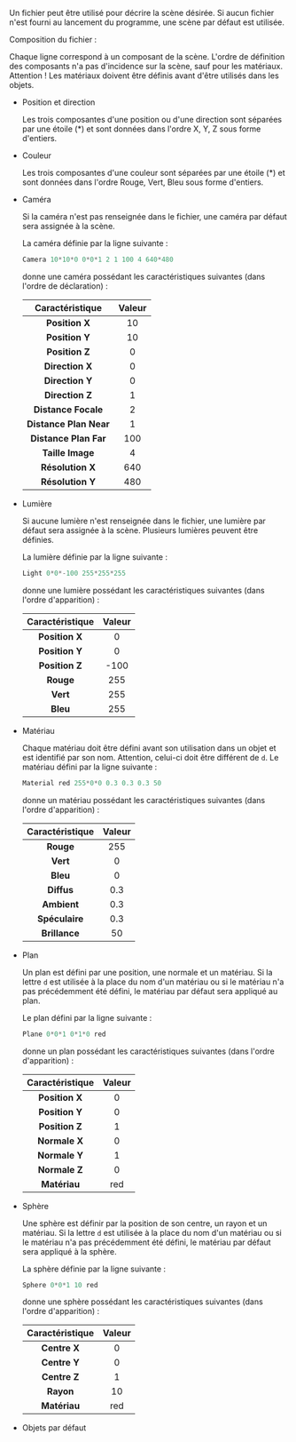 Un fichier peut être utilisé pour décrire la scène désirée. Si aucun fichier n'est fourni au lancement du programme, une scène par défaut est utilisée.

Composition du fichier :


Chaque ligne correspond à un composant de la scène. L'ordre de définition des composants n'a pas d'incidence sur la scène, sauf pour les matériaux. Attention ! Les matériaux doivent être définis avant d'être utilisés dans les objets.

* Position et direction

   Les trois composantes d'une position ou d'une direction sont séparées par une étoile (*) et sont données dans l'ordre X, Y, Z sous forme d'entiers.

* Couleur

   Les trois composantes d'une couleur sont séparées par une étoile (*) et sont données dans l'ordre Rouge, Vert, Bleu sous forme d'entiers.

* Caméra

   Si la caméra n'est pas renseignée dans le fichier, une caméra par défaut sera assignée à la scène.
   

   La caméra définie par la ligne suivante :
   ``` c++
   Camera 10*10*0 0*0*1 2 1 100 4 640*480
   ```

   donne une caméra possédant les caractéristiques suivantes (dans l'ordre de déclaration) :
   
  |Caractéristique|Valeur|   
   | :---: | :---: |
   | **Position X** | 10 |
   | **Position Y** | 10 |
   | **Position Z** | 0 |
   | **Direction X** | 0 |
   | **Direction Y** | 0 |
   | **Direction Z** | 1 |
   | **Distance Focale** | 2 |
   | **Distance Plan Near** | 1 |
   | **Distance Plan Far** | 100 |
   | **Taille Image** | 4 |
   | **Résolution X** | 640 |
   | **Résolution Y** | 480 |


* Lumière

   Si aucune lumière n'est renseignée dans le fichier, une lumière par défaut sera assignée à la scène. Plusieurs lumières peuvent être définies.

    La lumière définie par la ligne suivante :
   ``` c++
   Light 0*0*-100 255*255*255
   ```

   donne une lumière possédant les caractéristiques suivantes (dans l'ordre d'apparition) :
   
  |Caractéristique|Valeur|   
   | :---: | :---: |
   | **Position X** | 0 |
   | **Position Y** | 0 |
   | **Position Z** | -100 |
   | **Rouge** | 255 |
   | **Vert** | 255 |
   | **Bleu** | 255 |

* Matériau

   Chaque matériau doit être défini avant son utilisation dans un objet et est identifié par son nom. Attention, celui-ci doit être différent de ```d```.
   Le matériau défini par la ligne suivante :
   ``` c++
   Material red 255*0*0 0.3 0.3 0.3 50
   ```

   donne un matériau possédant les caractéristiques suivantes (dans l'ordre d'apparition) :
   
  |Caractéristique|Valeur|   
   | :---: | :---: |
   | **Rouge** | 255 |
   | **Vert** | 0 |
   | **Bleu** | 0 |
   | **Diffus** | 0.3 |
   | **Ambient** | 0.3 |
   | **Spéculaire** | 0.3 |
   | **Brillance** | 50 |


* Plan

   Un plan est défini par une position, une normale et un matériau. Si la lettre ```d``` est utilisée à la place du nom d'un matériau ou si le matériau n'a pas précédemment été défini, le matériau par défaut sera appliqué au plan.

   Le plan défini par la ligne suivante :
   ``` c++
   Plane 0*0*1 0*1*0 red
   ```

   donne un plan possédant les caractéristiques suivantes (dans l'ordre d'apparition) :
   
  |Caractéristique|Valeur|   
   | :---: | :---: |
   | **Position X** | 0 |
   | **Position Y** | 0 |
   | **Position Z** | 1 |
   | **Normale X** | 0 |
   | **Normale Y** | 1 |
   | **Normale Z** | 0 |
   | **Matériau** | red |

* Sphère

   Une sphère est définir par la position de son centre, un rayon et un matériau. Si la lettre ```d``` est utilisée à la place du nom d'un matériau ou si le matériau n'a pas précédemment été défini, le matériau par défaut sera appliqué à la sphère.

   La sphère définie par la ligne suivante :
   ``` c++
   Sphere 0*0*1 10 red
   ```

   donne une sphère possédant les caractéristiques suivantes (dans l'ordre d'apparition) :
   
  |Caractéristique|Valeur|   
   | :---: | :---: |
   | **Centre X** | 0 |
   | **Centre Y** | 0 |
   | **Centre Z** | 1 |
   | **Rayon** | 10 |
   | **Matériau** | red |



* Objets par défaut 